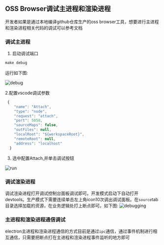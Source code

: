 ## OSS Browser调试主进程和渲染进程

开发者如果是通过本地编译github仓库生产的oss browser工具，想要进行主进程和渲染进程相关代码的调试可以参考文档

### 调试主进程

1. 启动调试端口

```javascript
make debug

```
运行如下图:

![debug](https://img.alicdn.com/tfs/TB15Da3ikPoK1RjSZKbXXX1IXXa-1146-184.png)

2.配置vscode调试参数

```javascript
 {
    "name": "Attach",
    "type": "node", 
    "request": "attach", 
    "port": 5858, 
    "sourceMaps": false, 
    "outFiles": null, 
    "localRoot": "${workspaceRoot}", 
    "remoteRoot": null, 
    "address": "localhost"
  } 
```

3. 选中配置Attach,并单击调试按钮

![run](https://img.alicdn.com/tfs/TB1QoTiihnaK1RjSZFtXXbC2VXa-1936-1090.jpg)

### 调试渲染进程

调试渲染进程打开调试控制台面板调试即可。开发模式启动下自动打开devtools。生产模式下需要连续单击左上角icon10次调出调试面板。在`source`tab目录选择加载的资源，在业务逻辑处打上断点即可。如下图:
![debugging](https://img.alicdn.com/tfs/TB16pO3icfpK1RjSZFOXXa6nFXa-2440-1400.jpg)

### 主进程和渲染进程通信调试

electron主进程和渲染进程通信的方式目前是通过`ipc`通信，通过事件机制进行相互通信，只需要把断点打在主进程和渲染进程事件监听的地方即可

